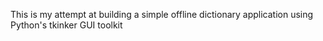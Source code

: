  This is my attempt at building a simple offline dictionary application using Python's tkinker GUI toolkit
